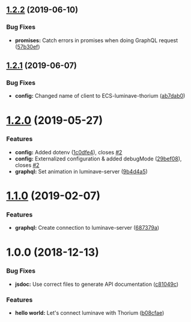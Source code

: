 ## [1.2.2](https://github.com/NERDDISCO/luminave-thorium/compare/v1.2.1...v1.2.2) (2019-06-10)


### Bug Fixes

* **promises:** Catch errors in promises when doing GraphQL request ([57b30ef](https://github.com/NERDDISCO/luminave-thorium/commit/57b30ef))

## [1.2.1](https://github.com/NERDDISCO/luminave-thorium/compare/v1.2.0...v1.2.1) (2019-06-07)


### Bug Fixes

* **config:** Changed name of client to ECS-luminave-thorium ([ab7dab0](https://github.com/NERDDISCO/luminave-thorium/commit/ab7dab0))

# [1.2.0](https://github.com/NERDDISCO/luminave-thorium/compare/v1.1.0...v1.2.0) (2019-05-27)


### Features

* **config:** Added dotenv ([1c0dfe4](https://github.com/NERDDISCO/luminave-thorium/commit/1c0dfe4)), closes [#2](https://github.com/NERDDISCO/luminave-thorium/issues/2)
* **config:** Externalized configuration & added debugMode ([29bef08](https://github.com/NERDDISCO/luminave-thorium/commit/29bef08)), closes [#2](https://github.com/NERDDISCO/luminave-thorium/issues/2)
* **graphql:** Set animation in luminave-server ([9b4d4a5](https://github.com/NERDDISCO/luminave-thorium/commit/9b4d4a5))

# [1.1.0](https://github.com/NERDDISCO/luminave-thorium/compare/v1.0.0...v1.1.0) (2019-02-07)


### Features

* **graphql:** Create connection to luminave-server ([687379a](https://github.com/NERDDISCO/luminave-thorium/commit/687379a))

# 1.0.0 (2018-12-13)


### Bug Fixes

* **jsdoc:** Use correct files to generate API documentation ([c81049c](https://github.com/NERDDISCO/luminave-thorium/commit/c81049c))


### Features

* **hello world:** Let's connect luminave with Thorium ([b08cfae](https://github.com/NERDDISCO/luminave-thorium/commit/b08cfae))
